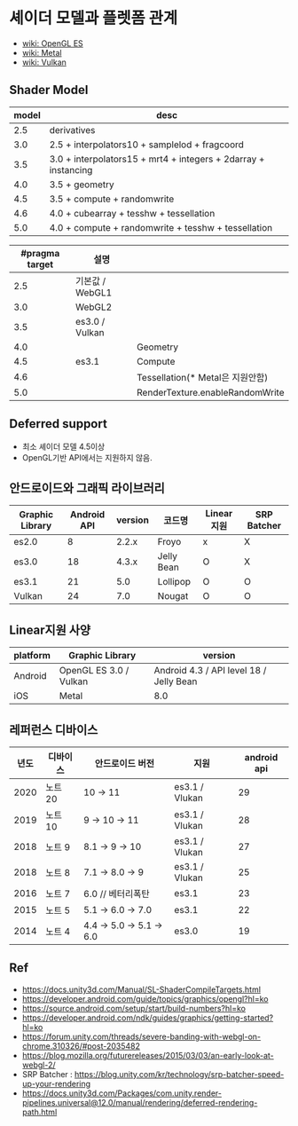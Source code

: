 # 셰이더 모델과 플렛폼 관계

- [wiki: OpenGL ES](https://en.wikipedia.org/wiki/OpenGL_ES)
- [wiki: Metal](https://en.wikipedia.org/wiki/Metal_(API))
- [wiki: Vulkan](https://en.wikipedia.org/wiki/Vulkan_(API))

## Shader Model

| model | desc                                                           |
|-------|----------------------------------------------------------------|
| 2.5   | derivatives                                                    |
| 3.0   | 2.5 + interpolators10 + samplelod + fragcoord                  |
| 3.5   | 3.0 + interpolators15 + mrt4 + integers + 2darray + instancing |
| 4.0   | 3.5 + geometry                                                 |
| 4.5   | 3.5 + compute + randomwrite                                    |
| 4.6   | 4.0 + cubearray + tesshw + tessellation                        |
| 5.0   | 4.0 + compute + randomwrite + tesshw + tessellation            |

| #pragma target | 설명            |                                  |
|----------------|-----------------|----------------------------------|
| 2.5            | 기본값 / WebGL1 |                                  |
| 3.0            | WebGL2          |                                  |
| 3.5            | es3.0  / Vulkan |                                  |
| 4.0            |                 | Geometry                         |
| 4.5            | es3.1           | Compute                          |
| 4.6            |                 | Tessellation(* Metal은 지원안함) |
| 5.0            |                 | RenderTexture.enableRandomWrite  |

## Deferred support

- 최소 셰이더 모델 4.5이상
- OpenGL기반 API에서는 지원하지 않음.

## 안드로이드와 그래픽 라이브러리

| Graphic Library | Android API | version | 코드명     | Linear지원 | SRP Batcher |
|-----------------|-------------|---------|------------|------------|-------------|
| es2.0           | 8           | 2.2.x   | Froyo      | x          | X           |
| es3.0           | 18          | 4.3.x   | Jelly Bean | O          | X           |
| es3.1           | 21          | 5.0     | Lollipop   | O          | O           |
| Vulkan          | 24          | 7.0     | Nougat     | O          | O           |

## Linear지원 사양

| platform | Graphic Library        | version                                 |
|----------|------------------------|-----------------------------------------|
| Android  | OpenGL ES 3.0 / Vulkan | Android 4.3 / API level 18 / Jelly Bean |
| iOS      | Metal                  | 8.0                                     |

## 레퍼런스 디바이스

| 년도 | 디바이스 | 안드로이드 버전        | 지원           | android api |
|------|----------|------------------------|----------------|-------------|
| 2020 | 노트 20  | 10 → 11                | es3.1 / Vlukan | 29          |
| 2019 | 노트 10  | 9  → 10 → 11           | es3.1 / Vlukan | 28          |
| 2018 | 노트 9   | 8.1  → 9  → 10         | es3.1 / Vlukan | 27          |
| 2018 | 노트 8   | 7.1 → 8.0 → 9          | es3.1 / Vlukan | 25          |
| 2016 | 노트 7   | 6.0  // 베터리폭탄     | es3.1          | 23          |
| 2015 | 노트 5   | 5.1 → 6.0  → 7.0       | es3.1          | 22          |
| 2014 | 노트 4   | 4.4 → 5.0 → 5.1  → 6.0 | es3.0          | 19          |

## Ref

- <https://docs.unity3d.com/Manual/SL-ShaderCompileTargets.html>
- <https://developer.android.com/guide/topics/graphics/opengl?hl=ko>
- <https://source.android.com/setup/start/build-numbers?hl=ko>
- <https://developer.android.com/ndk/guides/graphics/getting-started?hl=ko>
- <https://forum.unity.com/threads/severe-banding-with-webgl-on-chrome.310326/#post-2035482>
- <https://blog.mozilla.org/futurereleases/2015/03/03/an-early-look-at-webgl-2/>
- SRP Batcher : <https://blog.unity.com/kr/technology/srp-batcher-speed-up-your-rendering>
- <https://docs.unity3d.com/Packages/com.unity.render-pipelines.universal@12.0/manual/rendering/deferred-rendering-path.html>